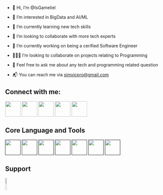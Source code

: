 - 👋 Hi, I’m @IsGameliel
- 👀 I’m interested in BigData and AI/ML
- 🌱 I’m currently learning new tech skills
- 💞️ I’m looking to collaborate with more tech experts
- 🥇 I’m currently working on being a cerified Software Engineer

- 🧑‍🤝‍🧑 I’m looking to collaborate on projects relating to Programming

- 💬 Feel free to ask me about any tech and programming related question

- 📬 You can reach me via simvicpro@gmail.com

## Connect with me:
[<img src="https://cdn-icons-png.flaticon.com/512/2111/2111463.png" width="50" height="50">](https://www.instagram.com/eugene_gameliel/)
[<img src="https://cdn-icons-png.flaticon.com/512/2504/2504947.png" width="50" height="50">](https://twitter.com/ibiso_eugene)
[<img src="https://cdn-icons-png.flaticon.com/512/3536/3536505.png" width="50" height="50">](https://www.linkedin.com/in/ibiso-eugene-466a93154/)
[<img src="https://cdn-icons-png.flaticon.com/512/2504/2504903.png" width="50" height="50">](https://www.facebook.com/Simvic226/)
[<img src="https://cdn-icons-png.flaticon.com/512/2111/2111628.png" width="50" height="50">](https://stackoverflow.com/users/17755322/eugene)

## Core Language and Tools
[<img src="https://cdn-icons-png.flaticon.com/512/5968/5968350.png" width="50" height="50">]()
[<img src="https://cdn-icons-png.flaticon.com/512/4248/4248443.png" width="50" height="50">]()
[<img src="https://cdn-icons-png.flaticon.com/512/5968/5968292.png" width="50" height="50">]()
[<img src="https://cdn-icons-png.flaticon.com/512/5968/5968332.png" width="50" height="50">]()
[<img src="https://cdn-icons-png.flaticon.com/512/4008/4008395.png" width="50" height="50">]()
[<img src="https://cdn-icons-png.flaticon.com/512/6124/6124995.png" width="50" height="50">]()
[<img src="https://cdn-icons-png.flaticon.com/512/4494/4494748.png" width="50" height="50">]()

## Support 
[<img src="https://www.buymeacoffee.com/assets/img/guidelines/download-assets-sm-1.svg" style="width:10%;">](https://www.buymeacoffee.com/eugeneibisz)

<!---
IsGameliel/IsGameliel is a ✨ special ✨ repository because its `README.md` (this file) appears on your GitHub profile.
You can click the Preview link to take a look at your changes.
--->
